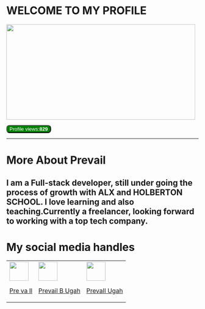# **WELCOME TO MY PROFILE**

<span>
<img src="https://user-images.githubusercontent.com/117872283/216630951-f8a1a61d-6dc0-4e34-8f91-542d753a9c56.PNG" width="495px" height="250px">
</span>

<button style="background-color:green;color:white;border-radius:8px;">Profile views:<b>829</b></button>
___

# More About Prevail
## I am a Full-stack developer, still under going the process of growth with **ALX** and **HOLBERTON SCHOOL**. I love learning and also teaching.Currently a freelancer, looking forward to working with a top tech company.
# My social media handles
<table>
<tr>
<td>
<a href="https://www.facebook.com/prevail.ugah"><img src="https://user-images.githubusercontent.com/117872283/216627520-39d4cbab-91af-4293-841f-da48165ae7f3.png" width="50px" height="50px"><p>Pre va Il</p></a>
</td>
<td>
<a href="https://twitter.com/prevail_ugah"><img src="https://user-images.githubusercontent.com/117872283/216627371-9e5eded6-89c7-4a12-af7c-8fe3170fc4f1.png" width="50px" height="50px"><p>Prevail B Ugah</p></a>
</td>
<td>
<a href="https://www.linkedin.com/in/prevail-b-ugah-3aa845263"><img src="https://user-images.githubusercontent.com/117872283/216627186-f04f0b98-68e8-4688-a70a-e64fc9fc80d0.png" width="50px" height="50px"><p>PrevaIl Ugah</p></a>
</td>
</tr>

</table>













